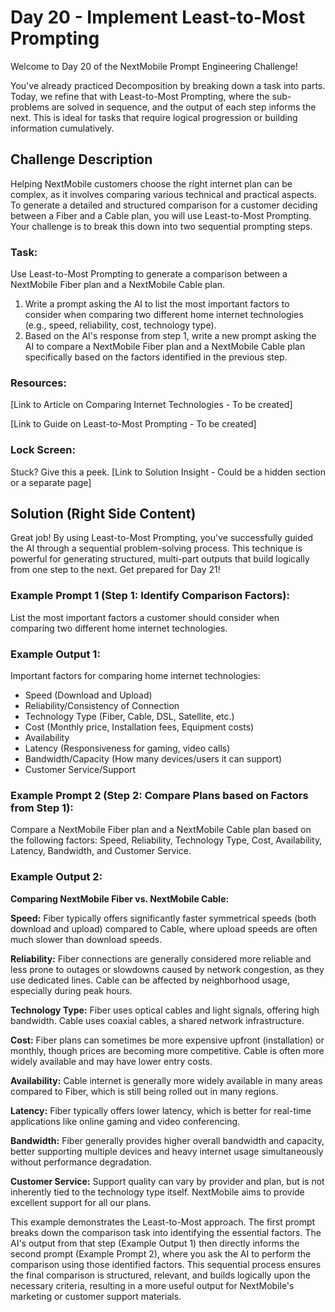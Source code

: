 # Day 20 - Implement Least-to-Most Prompting

Welcome to Day 20 of the NextMobile Prompt Engineering Challenge!

You've already practiced Decomposition by breaking down a task into parts. Today, we refine that with Least-to-Most Prompting, where the sub-problems are solved in sequence, and the output of each step informs the next. This is ideal for tasks that require logical progression or building information cumulatively.

## Challenge Description
Helping NextMobile customers choose the right internet plan can be complex, as it involves comparing various technical and practical aspects. To generate a detailed and structured comparison for a customer deciding between a Fiber and a Cable plan, you will use Least-to-Most Prompting. Your challenge is to break this down into two sequential prompting steps.

### Task:

Use Least-to-Most Prompting to generate a comparison between a NextMobile Fiber plan and a NextMobile Cable plan.

1. Write a prompt asking the AI to list the most important factors to consider when comparing two different home internet technologies (e.g., speed, reliability, cost, technology type).
2. Based on the AI's response from step 1, write a new prompt asking the AI to compare a NextMobile Fiber plan and a NextMobile Cable plan specifically based on the factors identified in the previous step.

### Resources:

[Link to Article on Comparing Internet Technologies - To be created]

[Link to Guide on Least-to-Most Prompting - To be created]

### Lock Screen:

Stuck? Give this a peek. [Link to Solution Insight - Could be a hidden section or a separate page]

## Solution (Right Side Content)
Great job! By using Least-to-Most Prompting, you've successfully guided the AI through a sequential problem-solving process. This technique is powerful for generating structured, multi-part outputs that build logically from one step to the next. Get prepared for Day 21!

### Example Prompt 1 (Step 1: Identify Comparison Factors):

List the most important factors a customer should consider when comparing two different home internet technologies.

### Example Output 1:

Important factors for comparing home internet technologies:

- Speed (Download and Upload)
- Reliability/Consistency of Connection
- Technology Type (Fiber, Cable, DSL, Satellite, etc.)
- Cost (Monthly price, Installation fees, Equipment costs)
- Availability
- Latency (Responsiveness for gaming, video calls)
- Bandwidth/Capacity (How many devices/users it can support)
- Customer Service/Support

### Example Prompt 2 (Step 2: Compare Plans based on Factors from Step 1):

Compare a NextMobile Fiber plan and a NextMobile Cable plan based on the following factors: Speed, Reliability, Technology Type, Cost, Availability, Latency, Bandwidth, and Customer Service.

### Example Output 2:

**Comparing NextMobile Fiber vs. NextMobile Cable:**

**Speed:** Fiber typically offers significantly faster symmetrical speeds (both download and upload) compared to Cable, where upload speeds are often much slower than download speeds.

**Reliability:** Fiber connections are generally considered more reliable and less prone to outages or slowdowns caused by network congestion, as they use dedicated lines. Cable can be affected by neighborhood usage, especially during peak hours.

**Technology Type:** Fiber uses optical cables and light signals, offering high bandwidth. Cable uses coaxial cables, a shared network infrastructure.

**Cost:** Fiber plans can sometimes be more expensive upfront (installation) or monthly, though prices are becoming more competitive. Cable is often more widely available and may have lower entry costs.

**Availability:** Cable internet is generally more widely available in many areas compared to Fiber, which is still being rolled out in many regions.

**Latency:** Fiber typically offers lower latency, which is better for real-time applications like online gaming and video conferencing.

**Bandwidth:** Fiber generally provides higher overall bandwidth and capacity, better supporting multiple devices and heavy internet usage simultaneously without performance degradation.

**Customer Service:** Support quality can vary by provider and plan, but is not inherently tied to the technology type itself. NextMobile aims to provide excellent support for all our plans.

This example demonstrates the Least-to-Most approach. The first prompt breaks down the comparison task into identifying the essential factors. The AI's output from that step (Example Output 1) then directly informs the second prompt (Example Prompt 2), where you ask the AI to perform the comparison using those identified factors. This sequential process ensures the final comparison is structured, relevant, and builds logically upon the necessary criteria, resulting in a more useful output for NextMobile's marketing or customer support materials. 